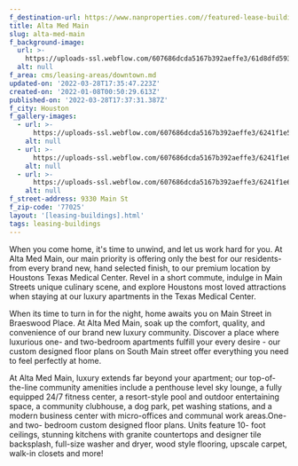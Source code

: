 ```yaml
---
f_destination-url: https://www.nanproperties.com//featured-lease-buildings/alta-med-main
title: Alta Med Main
slug: alta-med-main
f_background-image:
  url: >-
    https://uploads-ssl.webflow.com/607686dcda5167b392aeffe3/61d8dfd593c297847f5343c7_x1600.jpeg
  alt: null
f_area: cms/leasing-areas/downtown.md
updated-on: '2022-03-28T17:35:47.223Z'
created-on: '2022-01-08T00:50:29.613Z'
published-on: '2022-03-28T17:37:31.387Z'
f_city: Houston
f_gallery-images:
  - url: >-
      https://uploads-ssl.webflow.com/607686dcda5167b392aeffe3/6241f1e5be5990c1e5455193_download%20(1).jpg
    alt: null
  - url: >-
      https://uploads-ssl.webflow.com/607686dcda5167b392aeffe3/6241f1e6ff1a22135d6bef43_download%20(2).jpg
    alt: null
  - url: >-
      https://uploads-ssl.webflow.com/607686dcda5167b392aeffe3/6241f1e69f2488e3d367a330_download.jpg
    alt: null
f_street-address: 9330 Main St
f_zip-code: '77025'
layout: '[leasing-buildings].html'
tags: leasing-buildings
---
```


When you come home, it's time to unwind, and let us work hard for you. At Alta Med Main, our main priority is offering only the best for our residents- from every brand new, hand selected finish, to our premium location by Houstons Texas Medical Center. Revel in a short commute, indulge in Main Streets unique culinary scene, and explore Houstons most loved attractions when staying at our luxury apartments in the Texas Medical Center.

When its time to turn in for the night, home awaits you on Main Street in Braeswood Place. At Alta Med Main, soak up the comfort, quality, and convenience of our brand new luxury community. Discover a place where luxurious one- and two-bedroom apartments fulfill your every desire - our custom designed floor plans on South Main street offer everything you need to feel perfectly at home.

At Alta Med Main, luxury extends far beyond your apartment; our top-of-the-line community amenities include a penthouse level sky lounge, a fully equipped 24/7 fitness center, a resort-style pool and outdoor entertaining space, a community clubhouse, a dog park, pet washing stations, and a modern business center with micro-offices and communal work areas.One- and two- bedroom custom designed floor plans. Units feature 10- foot ceilings, stunning kitchens with granite countertops and designer tile backsplash, full-size washer and dryer, wood style flooring, upscale carpet, walk-in closets and more!
